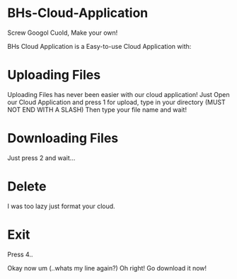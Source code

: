 # BHs-Cloud-Application
Screw Googol Cuold, Make your own!

BHs Cloud Application is a Easy-to-use Cloud Application with:

# Uploading Files
Uploading Files has never been easier with our cloud application!
Just Open our Cloud Application and press 1 for upload, type in your directory (MUST NOT END WITH A SLASH)
Then type your file name and wait!

# Downloading Files
Just press 2 and wait...

# Delete
I was too lazy just format your cloud.

# Exit
Press 4..

Okay now um (..whats my line again?) Oh right! Go download it now!
